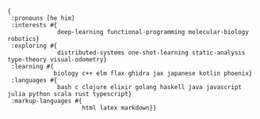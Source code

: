 ```edn
{
 :pronouns [he him]
 :interests #{
              deep-learning functional-programming molecular-biology robotics}
 :exploring #{
              distributed-systems one-shot-learning static-analysis type-theory visual-odometry}
 :learning #{
             biology c++ elm flax ghidra jax japanese kotlin phoenix}
 :languages #{
              bash c clojure elixir golang haskell java javascript julia python scala rust typescript}
 :markup-languages #{
                     html latex markdown}}
```

<!--
**HktOverload/HktOverload** is a ✨ _special_ ✨ repository because its `README.md` (this file) appears on your GitHub profile.

Here are some ideas to get you started:

- 🔭 I’m currently working on ...
- 🌱 I’m currently learning ...
- 👯 I’m looking to collaborate on ...
- 🤔 I’m looking for help with ...
- 💬 Ask me about ...
- 📫 How to reach me: ...
- 😄 Pronouns: ...
- ⚡ Fun fact: ...
-->
